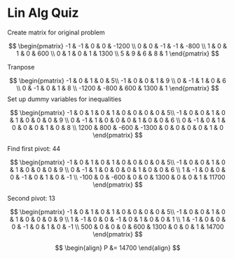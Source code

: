 # Lin Alg Quiz

Create matrix for original problem

$$
\begin{pmatrix}
-1 & -1 & 0 & 0 & -1200 \\
0 & 0 & -1 & -1  & -800 \\
1 & 0 & 1 & 0 & 600 \\
0 & 1 & 0 & 1 & 1300 \\
5 & 9 & 6 & 8 & 1
\end{pmatrix}
$$

Tranpose

$$
\begin{pmatrix}
-1 & 0 & 1 & 0 & 5\\
-1 & 0 & 0 & 1 & 9 \\
0 & -1 & 1 & 0 & 6 \\
0 & -1 & 0 & 1 & 8 \\
-1200 & -800 & 600 & 1300 & 1
\end{pmatrix}
$$
Set up dummy variables for inequalities

$$
\begin{pmatrix}
-1 & 0 & 1 & 0 & 1 & 0 & 0 & 0 & 0 & 5\\
-1 & 0 & 0 & 1 & 0 & 1 & 0 & 0 & 0 & 9 \\
0 & -1 & 1 & 0 & 0 & 0 & 1 & 0 & 0 & 6 \\
0 & -1 & 0 & 1 & 0 & 0 & 0 & 1 & 0 & 8 \\
1200 & 800 & -600 & -1300 & 0 & 0 & 0 & 0 & 1 & 0
\end{pmatrix}
$$

Find first pivot: 44

$$
\begin{pmatrix}
-1 & 0 & 1 & 0 & 1 & 0 & 0 & 0 & 0 & 5\\
-1 & 0 & 0 & 1 & 0 & 1 & 0 & 0 & 0 & 9 \\
0 & -1 & 1 & 0 & 0 & 0 & 1 & 0 & 0 & 6 \\
1 & -1 & 0 & 0 & 0 & -1 & 0 & 1 & 0 & -1 \\
-100 & 0 & -600 & 0 & 0 & 1300 & 0 & 0 & 1 & 11700
\end{pmatrix}
$$

Second pivot: 13

$$
\begin{pmatrix}
-1 & 0 & 1 & 0 & 1 & 0 & 0 & 0 & 0 & 5\\
-1 & 0 & 0 & 1 & 0 & 1 & 0 & 0 & 0 & 9 \\
1 & -1 & 0 & 0 & -1 & 0 & 1 & 0 & 0 & 1 \\
1 & -1 & 0 & 0 & 0 & -1 & 0 & 1 & 0 & -1 \\
500 & 0 & 0 & 0 & 600 & 1300 & 0 & 0 & 1 & 14700
\end{pmatrix}
$$

$$
\begin{align}
P &= 14700
\end{align}
$$